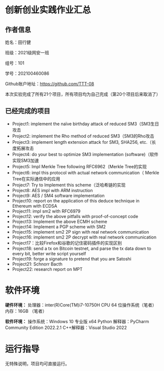 # 创新创业实践作业汇总
## 作者信息
姓名：田行健

班级：2021级网安一班

组号：101

学号：202100460086

Github账户地址：https://github.com/TTT-08

本次实验完成了所有21个项目，所有项目均为自己完成（第20个项目后来取消了）

## 已经完成的项目
* Project1: implement the naïve birthday attack of reduced SM3（SM3生日攻击
* Project2: implement the Rho method of reduced SM3（SM3的Rho攻击
* Project3: implement length extension attack for SM3, SHA256, etc.（长度拓展攻击
* Project4: do your best to optimize SM3 implementation (software)（软件实现SM3加速
* Project5: Impl Merkle Tree following RFC6962（Merkle Tree的实现
* Project6: impl this protocol with actual network communication（ Merkle Tree在实际通信中的应用
* Project7: Try to Implement this scheme（泛哈希链的实现
* Project8: AES impl with ARM instruction
* Project9: AES / SM4 software implementation
* Project10: report on the application of this deduce technique in Ethereum with ECDSA
* Project11: impl sm2 with RFC6979
* Project12: verify the above pitfalls with proof-of-concept code
* Project13: Implement the above ECMH scheme
* Project14: Implement a PGP scheme with SM2
* Project15: implement sm2 2P sign with real network communication
* Project16: implement sm2 2P decrypt with real network communication
* Project17：比较Firefox和谷歌的记住密码插件的实现区别
* Project18: send a tx on Bitcoin testnet, and parse the tx data down to every bit, better write script yourself
* Project19: forge a signature to pretend that you are Satoshi
* Project21: Schnorr Bacth
* Project22: research report on MPT

# 软件环境

**硬件环境：**
处理器：inter(R)Core(TM)i7-10750H CPU 64 位操作系统（笔者）
内存：16GB （笔者）

**软件环境：**
操作系统：Windows 10 专业版 x64
Python 解释器：PyCharm Community Edition 2022.2.1
C++解释器：Visual Studio 2022

# 运行指导
无特殊说明，项目均可直接运行。